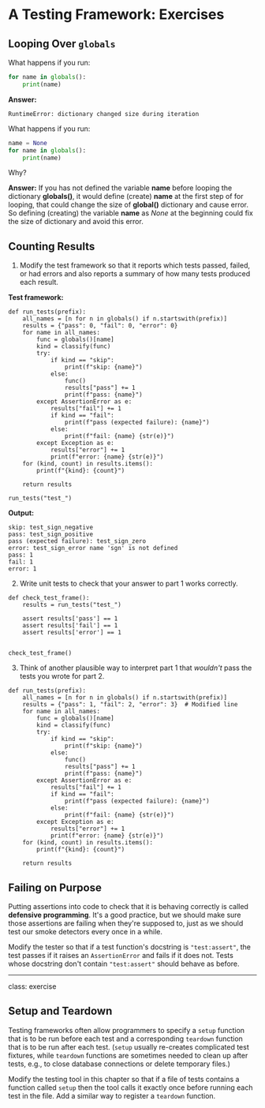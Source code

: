 # A Testing Framework: Exercises

## Looping Over `globals`

What happens if you run:

```python
for name in globals():
    print(name)
```

**Answer:**
```
RuntimeError: dictionary changed size during iteration
```

What happens if you run:

```python
name = None
for name in globals():
    print(name)
```

Why?

**Answer:**
If you has not defined the variable **name** before looping the dictionary **globals()**, it would define (create) **name** at the first step of for looping, that could change the size of **global()** dictionary and cause error.
So defining (creating) the variable **name** as *None* at the beginning could fix the size of dictionary and avoid this error.

## Counting Results

1.  Modify the test framework so that it reports which tests passed, failed, or had errors
    and also reports a summary of how many tests produced each result.

**Test framework:**
```
def run_tests(prefix):
    all_names = [n for n in globals() if n.startswith(prefix)]
    results = {"pass": 0, "fail": 0, "error": 0}
    for name in all_names:
        func = globals()[name]
        kind = classify(func)
        try:
            if kind == "skip":
                print(f"skip: {name}")
            else:
                func()
                results["pass"] += 1
                print(f"pass: {name}")
        except AssertionError as e:
            results["fail"] += 1
            if kind == "fail":
                print(f"pass (expected failure): {name}")
            else:
                print(f"fail: {name} {str(e)}")
        except Exception as e:
            results["error"] += 1
            print(f"error: {name} {str(e)}")
    for (kind, count) in results.items():
        print(f"{kind}: {count}")
        
    return results    

run_tests("test_")
```

**Output:**
```
skip: test_sign_negative
pass: test_sign_positive
pass (expected failure): test_sign_zero
error: test_sign_error name 'sgn' is not defined
pass: 1
fail: 1
error: 1
```

2.  Write unit tests to check that your answer to part 1 works correctly.

```
def check_test_frame():
    results = run_tests("test_")
    
    assert results['pass'] == 1
    assert results['fail'] == 1
    assert results['error'] == 1
    
    
check_test_frame()
```

3.  Think of another plausible way to interpret part 1
    that *wouldn't* pass the tests you wrote for part 2.
    
```
def run_tests(prefix):
    all_names = [n for n in globals() if n.startswith(prefix)]
    results = {"pass": 1, "fail": 2, "error": 3}  # Modified line
    for name in all_names:
        func = globals()[name]
        kind = classify(func)
        try:
            if kind == "skip":
                print(f"skip: {name}")
            else:
                func()
                results["pass"] += 1
                print(f"pass: {name}")
        except AssertionError as e:
            results["fail"] += 1
            if kind == "fail":
                print(f"pass (expected failure): {name}")
            else:
                print(f"fail: {name} {str(e)}")
        except Exception as e:
            results["error"] += 1
            print(f"error: {name} {str(e)}")
    for (kind, count) in results.items():
        print(f"{kind}: {count}")
        
    return results
 ```

## Failing on Purpose

Putting assertions into code to check that it is behaving correctly
is called __defensive programming__.
It's a good practice,
but we should make sure those assertions are failing when they're supposed to,
just as we should test our smoke detectors every once in a while.

Modify the tester so that
if a test function's docstring is `"test:assert"`,
the test passes if it raises an `AssertionError`
and fails if it does not.
Tests whose docstring don't contain `"test:assert"`
should behave as before.

---

class: exercise

## Setup and Teardown

Testing frameworks often allow programmers to specify a `setup` function
that is to be run before each test
and a corresponding `teardown` function
that is to be run after each test.
(`setup` usually re-creates complicated test fixtures,
while `teardown` functions are sometimes needed to clean up after tests,
e.g., to close database connections or delete temporary files.)

Modify the testing tool in this chapter so that
if a file of tests contains a function called `setup`
then the tool calls it exactly once before running each test in the file.
Add a similar way to register a `teardown` function.
